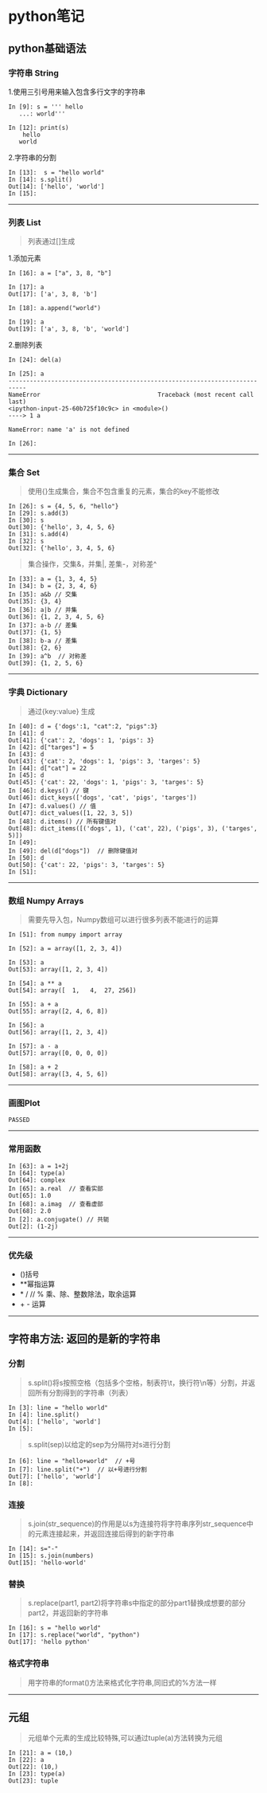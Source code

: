# **python笔记**

## **python基础语法**

### **字符串 String**

1.使用三引号用来输入包含多行文字的字符串
```
In [9]: s = ''' hello
   ...: world'''

In [12]: print(s)
    hello
   world   
```
2.字符串的分割
```
In [13]:  s = "hello world"
In [14]: s.split()
Out[14]: ['hello', 'world']
In [15]:
```
---
### **列表 List**
> 列表通过[]生成

1.添加元素
```
In [16]: a = ["a", 3, 8, "b"]

In [17]: a
Out[17]: ['a', 3, 8, 'b']

In [18]: a.append("world")

In [19]: a
Out[19]: ['a', 3, 8, 'b', 'world']
```
2.删除列表
```
In [24]: del(a)

In [25]: a
---------------------------------------------------------------------------
NameError                                 Traceback (most recent call last)
<ipython-input-25-60b725f10c9c> in <module>()
----> 1 a

NameError: name 'a' is not defined

In [26]:
```
---
### **集合 Set**
> 使用{}生成集合，集合不包含重复的元素，集合的key不能修改

```
In [26]: s = {4, 5, 6, "hello"}
In [29]: s.add(3)
In [30]: s
Out[30]: {'hello', 3, 4, 5, 6}
In [31]: s.add(4)
In [32]: s
Out[32]: {'hello', 3, 4, 5, 6}
```

> 集合操作，交集&，并集|, 差集-，对称差^

```
In [33]: a = {1, 3, 4, 5}
In [34]: b = {2, 3, 4, 6}
In [35]: a&b // 交集
Out[35]: {3, 4}
In [36]: a|b // 并集
Out[36]: {1, 2, 3, 4, 5, 6}
In [37]: a-b // 差集
Out[37]: {1, 5}
In [38]: b-a // 差集
Out[38]: {2, 6}
In [39]: a^b  // 对称差
Out[39]: {1, 2, 5, 6}
```
---
### **字典 Dictionary**
> 通过{key:value} 生成

```
In [40]: d = {'dogs':1, "cat":2, "pigs":3}
In [41]: d
Out[41]: {'cat': 2, 'dogs': 1, 'pigs': 3}
In [42]: d["targes"] = 5
In [43]: d
Out[43]: {'cat': 2, 'dogs': 1, 'pigs': 3, 'targes': 5}
In [44]: d["cat"] = 22
In [45]: d
Out[45]: {'cat': 22, 'dogs': 1, 'pigs': 3, 'targes': 5}
In [46]: d.keys() // 键
Out[46]: dict_keys(['dogs', 'cat', 'pigs', 'targes'])
In [47]: d.values() // 值
Out[47]: dict_values([1, 22, 3, 5])
In [48]: d.items() // 所有键值对
Out[48]: dict_items([('dogs', 1), ('cat', 22), ('pigs', 3), ('targes', 5)])
In [49]:
In [49]: del(d["dogs"])  // 删除键值对
In [50]: d
Out[50]: {'cat': 22, 'pigs': 3, 'targes': 5}
In [51]:
```
---
### **数组 Numpy Arrays**
> 需要先导入包，Numpy数组可以进行很多列表不能进行的运算

```
In [51]: from numpy import array

In [52]: a = array([1, 2, 3, 4])

In [53]: a
Out[53]: array([1, 2, 3, 4])

In [54]: a ** a
Out[54]: array([  1,   4,  27, 256])

In [55]: a + a
Out[55]: array([2, 4, 6, 8])

In [56]: a
Out[56]: array([1, 2, 3, 4])

In [57]: a - a
Out[57]: array([0, 0, 0, 0])

In [58]: a + 2
Out[58]: array([3, 4, 5, 6])
```
---
### **画图Plot**
```
PASSED
```
---
### **常用函数**
```
In [63]: a = 1+2j
In [64]: type(a)
Out[64]: complex
In [65]: a.real  // 查看实部
Out[65]: 1.0
In [68]: a.imag  // 查看虚部
Out[68]: 2.0
In [2]: a.conjugate() // 共轭
Out[2]: (1-2j)
```
---
### **优先级**
+ ()括号
+ **幂指运算
+ \* / // % 乘、除、整数除法，取余运算
+ \+ \- 运算
---
## **字符串方法: 返回的是新的字符串**
### **分割**
> s.split()将s按照空格（包括多个空格，制表符\t，换行符\n等）分割，并返回所有分割得到的字符串（列表）

```
In [3]: line = "hello world"
In [4]: line.split()
Out[4]: ['hello', 'world']
In [5]:
```
> s.split(sep)以给定的sep为分隔符对s进行分割

 ```
In [6]: line = "hello+world"  // +号
In [7]: line.split("+")  // 以+号进行分割
Out[7]: ['hello', 'world']
In [8]:
 ```

### **连接**
> s.join(str_sequence)的作用是以s为连接符将字符串序列str_sequence中的元素连接起来，并返回连接后得到的新字符串

```
In [14]: s="-"
In [15]: s.join(numbers)
Out[15]: 'hello-world'
```
### **替换**
> s.replace(part1, part2)将字符串s中指定的部分part1替换成想要的部分part2，并返回新的字符串

```
In [16]: s = "hello world"
In [17]: s.replace("world", "python")
Out[17]: 'hello python'
```

### **格式字符串**
> 用字符串的format()方法来格式化字符串,同旧式的%方法一样

---
## **元组**
> 元组单个元素的生成比较特殊,可以通过tuple(a)方法转换为元组

```
In [21]: a = (10,)
In [22]: a
Out[22]: (10,)
In [23]: type(a)
Out[23]: tuple
```
